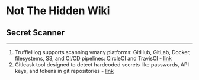 # Not The Hidden Wiki

## Secret Scanner
-----

1. TruffleHog supports scanning vmany platforms: GitHub, GitLab, Docker, filesystems, S3, and CI/CD pipelines: CircleCI and TravisCI - [link](https://github.com/trufflesecurity/trufflehog)
2. Gitleask tool designed to detect hardcoded secrets like passwords, API keys, and tokens in git repositories - [link](https://github.com/gitleaks/gitleaks)